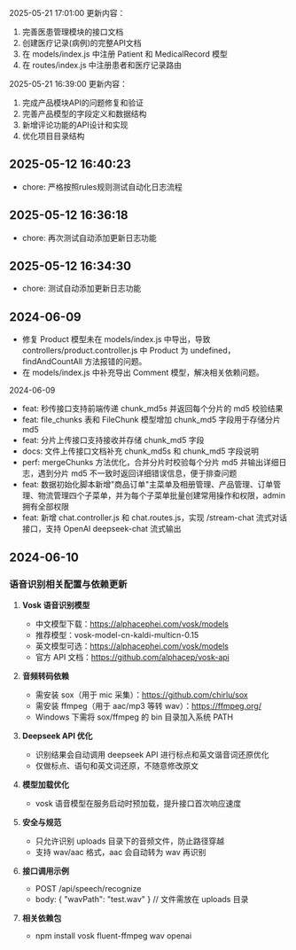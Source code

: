 2025-05-21 17:01:00 更新内容：
1. 完善医患管理模块的接口文档
2. 创建医疗记录(病例)的完整API文档
3. 在 models/index.js 中注册 Patient 和 MedicalRecord 模型
4. 在 routes/index.js 中注册患者和医疗记录路由

2025-05-21 16:39:00 更新内容：
1. 完成产品模块API的问题修复和验证
2. 完善产品模型的字段定义和数据结构
3. 新增评论功能的API设计和实现
4. 优化项目目录结构

## 2025-05-12 16:40:23

- chore: 严格按照rules规则测试自动化日志流程

## 2025-05-12 16:36:18

- chore: 再次测试自动添加更新日志功能

## 2025-05-12 16:34:30

- chore: 测试自动添加更新日志功能

## 2024-06-09

- 修复 Product 模型未在 models/index.js 中导出，导致 controllers/product.controller.js 中 Product 为 undefined，findAndCountAll 方法报错的问题。
- 在 models/index.js 中补充导出 Comment 模型，解决相关依赖问题。

2024-06-09

- feat: 秒传接口支持前端传递 chunk_md5s 并返回每个分片的 md5 校验结果
- feat: file_chunks 表和 FileChunk 模型增加 chunk_md5 字段用于存储分片 md5
- feat: 分片上传接口支持接收并存储 chunk_md5 字段
- docs: 文件上传接口文档补充 chunk_md5s 和 chunk_md5 字段说明
- perf: mergeChunks 方法优化，合并分片时校验每个分片 md5 并输出详细日志，遇到分片 md5 不一致时返回详细错误信息，便于排查问题
- feat: 数据初始化脚本新增"商品订单"主菜单及相册管理、产品管理、订单管理、物流管理四个子菜单，并为每个子菜单批量创建常用操作和权限，admin 拥有全部权限
- feat: 新增 chat.controller.js 和 chat.routes.js，实现 /stream-chat 流式对话接口，支持 OpenAI deepseek-chat 流式输出

## 2024-06-10

### 语音识别相关配置与依赖更新

1. **Vosk 语音识别模型**

   - 中文模型下载：https://alphacephei.com/vosk/models
   - 推荐模型：vosk-model-cn-kaldi-multicn-0.15
   - 英文模型可选：https://alphacephei.com/vosk/models
   - 官方 API 文档：https://github.com/alphacep/vosk-api

2. **音频转码依赖**

   - 需安装 sox（用于 mic 采集）：https://github.com/chirlu/sox
   - 需安装 ffmpeg（用于 aac/mp3 等转 wav）：https://ffmpeg.org/
   - Windows 下需将 sox/ffmpeg 的 bin 目录加入系统 PATH

3. **Deepseek API 优化**

   - 识别结果会自动调用 deepseek API 进行标点和英文谐音词还原优化
   - 仅做标点、语句和英文词还原，不随意修改原文

4. **模型加载优化**

   - vosk 语音模型在服务启动时预加载，提升接口首次响应速度

5. **安全与规范**

   - 只允许识别 uploads 目录下的音频文件，防止路径穿越
   - 支持 wav/aac 格式，aac 会自动转为 wav 再识别

6. **接口调用示例**

   - POST /api/speech/recognize
   - body: { "wavPath": "test.wav" } // 文件需放在 uploads 目录

7. **相关依赖包**
   - npm install vosk fluent-ffmpeg wav openai
